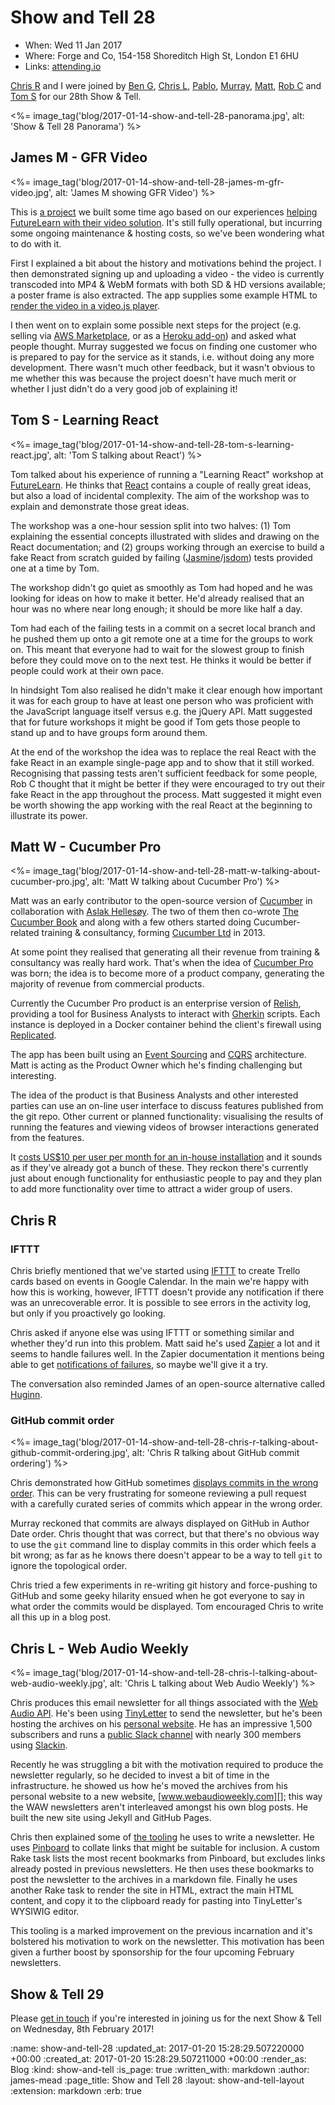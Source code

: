 Show and Tell 28
================

* When: Wed 11 Jan 2017
* Where: Forge and Co, 154-158 Shoreditch High St, London E1 6HU
* Links: [attending.io][attending-io-show-and-tell-28]

[Chris R][chris-roos] and I were joined by [Ben G][ben-griffiths], [Chris L][chris-lowis], [Pablo][pablo-manrubia], [Murray][murray-steele], [Matt][matt-wynne], [Rob C][rob-chatley] and [Tom S][tom-stuart] for our 28th Show & Tell.

<%= image_tag('blog/2017-01-14-show-and-tell-28-panorama.jpg', alt: 'Show & Tell 28 Panorama') %>

[attending-io-show-and-tell-28]: https://attending.io/events/gfr-show-and-tell-28/
[chris-roos]: /chris-roos
[ben-griffiths]: https://twitter.com/beng
[chris-lowis]: http://blog.chrislowis.co.uk/
[pablo-manrubia]: http://pmanrubia.info/
[murray-steele]: https://twitter.com/hlame
[matt-wynne]: http://www.mattwynne.net/
[rob-chatley]: https://www.doc.ic.ac.uk/~rbc/
[tom-stuart]: http://codon.com/


## James M - GFR Video

<%= image_tag('blog/2017-01-14-show-and-tell-28-james-m-gfr-video.jpg', alt: 'James M showing GFR Video') %>

This is [a project][gfr-video] we built some time ago based on our experiences [helping FutureLearn with their video solution][futurelearn-video]. It's still fully operational, but incurring some ongoing maintenance & hosting costs, so we've been wondering what to do with it.

First I explained a bit about the history and motivations behind the project. I then demonstrated signing up and uploading a video - the video is currently transcoded into MP4 & WebM formats with both SD & HD versions available; a poster frame is also extracted. The app supplies some example HTML to [render the video in a video.js player][gfr-video-test].

I then went on to explain some possible next steps for the project (e.g. selling via [AWS Marketplace][], or as a [Heroku add-on][]) and asked what people thought. Murray suggested we focus on finding one customer who is prepared to pay for the service as it stands, i.e. without doing any more development. There wasn't much other feedback, but it wasn't obvious to me whether this was because the project doesn't have much merit or whether I just didn't do a very good job of explaining it!

[gfr-video]: /gfr-video
[futurelearn-video]: /futurelearn-video
[gfr-video-test]: https://freerange.github.io/videos-test/
[AWS Marketplace]: https://aws.amazon.com/marketplace/
[Heroku add-on]: https://elements.heroku.com/addons


## Tom S - Learning React

<%= image_tag('blog/2017-01-14-show-and-tell-28-tom-s-learning-react.jpg', alt: 'Tom S talking about React') %>

Tom talked about his experience of running a "Learning React" workshop at [FutureLearn][]. He thinks that [React][] contains a couple of really great ideas, but also a load of incidental complexity. The aim of the workshop was to explain and demonstrate those great ideas.

The workshop was a one-hour session split into two halves: (1) Tom explaining the essential concepts illustrated with slides and drawing on the React documentation; and (2) groups working through an exercise to build a fake React from scratch guided by failing ([Jasmine][]/[jsdom][]) tests provided one at a time by Tom.

The workshop didn't go quiet as smoothly as Tom had hoped and he was looking for ideas on how to make it better. He'd already realised that an hour was no where near long enough; it should be more like half a day.

Tom had each of the failing tests in a commit on a secret local branch and he pushed them up onto a git remote one at a time for the groups to work on. This meant that everyone had to wait for the slowest group to finish before they could move on to the next test. He thinks it would be better if people could work at their own pace.

In hindsight Tom also realised he didn't make it clear enough how important it was for each group to have at least one person who was proficient with the JavaScript language itself versus e.g. the jQuery API. Matt suggested that for future workshops it might be good if Tom gets those people to stand up and to have groups form around them.

At the end of the workshop the idea was to replace the real React with the fake React in an example single-page app and to show that it still worked. Recognising that passing tests aren't sufficient feedback for some people, Rob C thought that it might be better if they were encouraged to try out their fake React in the app throughout the process. Matt suggested it might even be worth showing the app working with the real React at the beginning to illustrate its power.

[React]: https://facebook.github.io/react/
[FutureLearn]: https://www.futurelearn.com/
[Jasmine]: https://jasmine.github.io/
[jsdom]: https://github.com/tmpvar/jsdom


## Matt W - Cucumber Pro

<%= image_tag('blog/2017-01-14-show-and-tell-28-matt-w-talking-about-cucumber-pro.jpg', alt: 'Matt W talking about Cucumber Pro') %>

Matt was an early contributor to the open-source version of [Cucumber][] in collaboration with [Aslak Hellesøy][]. The two of them then co-wrote [The Cucumber Book][] and along with a few others started doing Cucumber-related training & consultancy, forming [Cucumber Ltd][] in 2013.

At some point they realised that generating all their revenue from training & consultancy was really hard work. That's when the idea of [Cucumber Pro][] was born; the idea is to become more of a product company, generating the majority of revenue from commercial products.

Currently the Cucumber Pro product is an enterprise version of [Relish][], providing a tool for Business Analysts to interact with [Gherkin][] scripts. Each instance is deployed in a Docker container behind the client's firewall using [Replicated][].

The app has been built using an [Event Sourcing][] and [CQRS][] architecture. Matt is acting as the Product Owner which he's finding challenging but interesting.

The idea of the product is that Business Analysts and other interested parties can use an on-line user interface to discuss features published from the git repo. Other current or planned functionality: visualising the results of running the features and viewing videos of browser interactions generated from the features.

It [costs US$10 per user per month for an in-house installation][cucumber-pro-eap] and it sounds as if they've already got a bunch of these. They reckon there's currently just about enough functionality for enthusiastic people to pay and they plan to add more functionality over time to attract a wider group of users.

[Cucumber]: https://cucumber.io
[Aslak Hellesøy]: http://aslakhellesoy.com/
[The Cucumber Book]: https://pragprog.com/book/hwcuc/the-cucumber-book
[Cucumber Ltd]: https://beta.companieshouse.gov.uk/company/SC456793
[Cucumber Pro]: https://cucumber.io/pro
[Relish]: https://www.relishapp.com/
[Gherkin]: https://github.com/cucumber/cucumber/wiki/Gherkin
[Replicated]: https://www.replicated.com/
[Event Sourcing]: https://martinfowler.com/eaaDev/EventSourcing.html
[CQRS]: https://martinfowler.com/bliki/CQRS.html
[cucumber-pro-eap]: https://app.cucumber.pro/projects/cucumber-pro/documents/master/features/eap.md

## Chris R

### IFTTT

Chris briefly mentioned that we've started using [IFTTT][] to create Trello cards based on events in Google Calendar. In the main we're happy with how this is working, however, IFTTT doesn't provide any notification if there was an unrecoverable error. It is possible to see errors in the activity log, but only if you proactively go looking.

Chris asked if anyone else was using IFTTT or something similar and whether they'd run into this problem. Matt said he's used [Zapier][] a lot and it seems to handle failures well. In the Zapier documentation it mentions being able to get [notifications of failures][zapier-email-settings], so maybe we'll give it a try.

The conversation also reminded James of an open-source alternative called [Huginn][].

[IFTTT]: https://ifttt.com
[Zapier]: https://zapier.com/
[zapier-email-settings]: https://zapier.com/help/settings/#email-settings
[Huginn]: https://github.com/cantino/huginn


### GitHub commit order

<%= image_tag('blog/2017-01-14-show-and-tell-28-chris-r-talking-about-github-commit-ordering.jpg', alt: 'Chris R talking about GitHub commit ordering') %>

Chris demonstrated how GitHub sometimes [displays commits in the wrong order][github-wrong-order]. This can be very frustrating for someone reviewing a pull request with a carefully curated series of commits which appear in the wrong order.

Murray reckoned that commits are always displayed on GitHub in Author Date order. Chris thought that was correct, but that there's no obvious way to use the `git` command line to display commits in this order which feels a bit wrong; as far as he knows there doesn't appear to be a way to tell `git` to ignore the topological order.

Chris tried a few experiments in re-writing git history and force-pushing to GitHub and some geeky hilarity ensued when he got everyone to say in what order the commits would be displayed. Tom encouraged Chris to write all this up in a blog post.

[github-wrong-order]: https://help.github.com/articles/why-are-my-commits-in-the-wrong-order/


## Chris L - Web Audio Weekly

<%= image_tag('blog/2017-01-14-show-and-tell-28-chris-l-talking-about-web-audio-weekly.jpg', alt: 'Chris L talking about Web Audio Weekly') %>

Chris produces this email newsletter for all things associated with the [Web Audio API][]. He's been using [TinyLetter][] to send the newsletter, but he's been hosting the archives on his [personal website][chris-lowis]. He has an impressive 1,500 subscribers and runs a [public Slack channel][web-audio-slack] with nearly 300 members using [Slackin][].

Recently he was struggling a bit with the motivation required to produce the newsletter regularly, so he decided to invest a bit of time in the infrastructure. he showed us how he's moved the archives from his personal website to a new website, [www.webaudioweekly.com][]; this way the WAW newsletters aren't interleaved amongst his own blog posts. He built the new site using Jekyll and GitHub Pages.

Chris then explained some of [the tooling][waw-rakefile] he uses to write a newsletter. He uses [Pinboard][] to collate links that might be suitable for inclusion. A custom Rake task lists the most recent bookmarks from Pinboard, but excludes links already posted in previous newsletters. He then uses these bookmarks to post the newsletter to the archives in a markdown file. Finally he uses another Rake task to render the site in HTML, extract the main HTML content, and copy it to the clipboard ready for pasting into TinyLetter's WYSIWIG editor.

This tooling is a marked improvement on the previous incarnation and it's bolstered his motivation to work on the newsletter. This motivation has been given a further boost by sponsorship for the four upcoming February newsletters.

[Web Audio API]: https://www.w3.org/TR/webaudio/
[TinyLetter]: https://tinyletter.com/
[www.webaudioweekly.com]: http://www.webaudioweekly.com/
[web-audio-slack]: https://web-audio-slackin.herokuapp.com
[Slackin]: https://github.com/rauchg/slackin
[Pinboard]: https://pinboard.in/
[waw-rakefile]: https://github.com/chrislo/webaudioweekly/blob/master/Rakefile


## Show & Tell 29

Please [get in touch][contact] if you're interested in joining us for the next Show & Tell on Wednesday, 8th February 2017!

[contact]: /contact

:name: show-and-tell-28
:updated_at: 2017-01-20 15:28:29.507220000 +00:00
:created_at: 2017-01-20 15:28:29.507211000 +00:00
:render_as: Blog
:kind: show-and-tell
:is_page: true
:written_with: markdown
:author: james-mead
:page_title: Show and Tell 28
:layout: show-and-tell-layout
:extension: markdown
:erb: true
